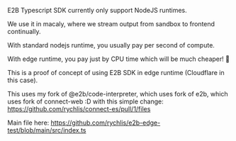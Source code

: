 E2B Typescript SDK currently only support NodeJS runtimes.

We use it in macaly, where we stream output from sandbox to frontend continually.

With standard nodejs runtime, you usually pay per second of compute. 

With edge runtime, you pay just by CPU time which will be much cheaper! 🎉

This is a proof of concept of using E2B SDK in edge runtime (Cloudflare in this case).

This uses my fork of @e2b/code-interpreter, which uses fork of e2b, which uses fork of connect-web :D with this simple change: https://github.com/rychlis/connect-es/pull/1/files


Main file here: https://github.com/rychlis/e2b-edge-test/blob/main/src/index.ts
